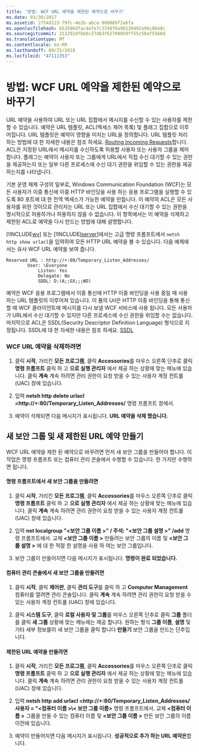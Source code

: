 ```yaml
---
title: '방법: WCF URL 예약을 제한된 예약으로 바꾸기'
ms.date: 03/30/2017
ms.assetid: 2754d223-79fc-4e2b-a6ce-989889f2abfa
ms.openlocfilehash: b53596d7ac4e7e7c3748f6a98130492a96c0b48c
ms.sourcegitcommit: 213292dfbb0c37d83f62709959ff55c50af5560d
ms.translationtype: MT
ms.contentlocale: ko-KR
ms.lasthandoff: 09/25/2018
ms.locfileid: "47111353"
---
```

# <a name="how-to-replace-the-wcf-url-reservation-with-a-restricted-reservation"></a>방법: WCF URL 예약을 제한된 예약으로 바꾸기
URL 예약을 사용하여 URL 또는 URL 집합에서 메시지를 수신할 수 있는 사용자를 제한할 수 있습니다. 예약은 URL 템플릿, ACL(액세스 제어 목록) 및 플래그 집합으로 이루어집니다. URL 템플릿은 예약이 영향을 미치는 URL을 정의합니다. URL 템플릿 처리 하는 방법에 대 한 자세한 내용은 참조 하세요. [Routing Incoming Requests](https://go.microsoft.com/fwlink/?LinkId=136764)합니다. ACL은 지정된 URL에서 메시지를 수신하도록 허용할 사용자 또는 사용자 그룹을 제어합니다. 플래그는 예약이 사용자 또는 그룹에게 URL에서 직접 수신 대기할 수 있는 권한을 제공하는지 또는 일부 다른 프로세스에 수신 대기 권한을 위임할 수 있는 권한을 제공하는지를 나타냅니다.  
  
 기본 운영 체제 구성의 일부로, Windows Communication Foundation (WCF)는 모든 사용자가 이중 통신에 이중 HTTP 바인딩을 사용 하는 응용 프로그램을 실행할 수 있도록 80 포트에 대 한 전역 액세스가 가능한 예약을 만듭니다. 이 예약의 ACL은 모든 사용자를 위한 것이므로 관리자는 URL 또는 URL 집합에서 수신 대기할 수 있는 권한을 명시적으로 허용하거나 허용하지 않을 수 없습니다. 이 항목에서는 이 예약을 삭제하고 제한된 ACL로 예약을 다시 만드는 방법에 대해 설명합니다.  
  
 [!INCLUDE[wv](../../../../includes/wv-md.md)] 또는 [!INCLUDE[lserver](../../../../includes/lserver-md.md)]에서는 고급 명령 프롬프트에서 `netsh http show urlacl`을 입력하여 모든 HTTP URL 예약을 볼 수 있습니다.  다음 예제에서는 유사 WCF URL 예약을 보여 줍니다.  
  
```  
Reserved URL : http://+:80/Temporary_Listen_Addresses/  
        User: \Everyone  
            Listen: Yes  
            Delegate: No  
            SDDL: D:(A;;GX;;;WD)  
```  
  
 예약은 WCF 응용 프로그램에서 이중 통신에 HTTP 이중 바인딩을 사용 중일 때 사용 하는 URL 템플릿의 이루어져 있습니다. 이 폼의 Url은 HTTP 이중 바인딩을 통해 통신할 때 WCF 클라이언트에 메시지를 다시 보낼 WCF 서비스에 사용 됩니다. 모든 사용자가 URL에서 수신 대기할 수 있지만 다른 프로세스에 수신 권한을 위임할 수는 없습니다. 마지막으로 ACL은 SSDL(Security Descriptor Definition Language) 형식으로 지정됩니다. SSDL에 대 한 자세한 내용은 참조 하세요. [SSDL](https://go.microsoft.com/fwlink/?LinkId=136789)  
  
### <a name="to-delete-the-wcf-url-reservation"></a>WCF URL 예약을 삭제하려면  
  
1.  클릭 **시작**, 가리킨 **모든 프로그램**, 클릭 **Accessories**를 마우스 오른쪽 단추로 클릭 **명령 프롬프트** 클릭 하 고 **으로 실행 관리자** 에서 제공 하는 상황에 맞는 메뉴에 있습니다. 클릭 **계속** 계속 하려면 관리 권한이 요청 받을 수 있는 사용자 계정 컨트롤 (UAC) 창에 있습니다.  
  
2.  입력 **netsh http delete urlacl =http://+:80/Temporary_Listen_Addresses/**  명령 프롬프트 창에서.  
  
3.  예약이 삭제되면 다음 메시지가 표시됩니다. **URL 예약을 삭제 했습니다.**  
  
## <a name="creating-a-new-security-group-and-new-restricted-url-reservation"></a>새 보안 그룹 및 새 제한된 URL 예약 만들기  
 WCF URL 예약을 제한 된 예약으로 바꾸려면 먼저 새 보안 그룹을 만들어야 합니다. 이 작업은 명령 프롬프트 또는 컴퓨터 관리 콘솔에서 수행할 수 있습니다. 한 가지만 수행하면 됩니다.  
  
#### <a name="to-create-a-new-security-group-from-a-command-prompt"></a>명령 프롬프트에서 새 보안 그룹을 만들려면  
  
1.  클릭 **시작**, 가리킨 **모든 프로그램**, 클릭 **Accessories**를 마우스 오른쪽 단추로 클릭 **명령 프롬프트** 클릭 하 고 **으로 실행 관리자** 에서 제공 하는 상황에 맞는 메뉴에 있습니다. 클릭 **계속** 계속 하려면 관리 권한이 요청 받을 수 있는 사용자 계정 컨트롤 (UAC) 창에 있습니다.  
  
2.  입력 **net localgroup "\<보안 그룹 이름 >" / 주석: "\<보안 그룹 설명 >" /add** 명령 프롬프트에서. 교체  **\<보안 그룹 이름 >** 만들려는 보안 그룹의 이름 및  **\<보안 그룹 설명 >** 에 대 한 적절 한 설명을 사용 하 여는 보안 그룹입니다.  
  
3.  보안 그룹이 만들어지면 다음 메시지가 표시됩니다. **명령이 완료 되었습니다.**  
  
#### <a name="to-create-a-new-security-group-from-the-computer-management-console"></a>컴퓨터 관리 콘솔에서 새 보안 그룹을 만들려면  
  
1.  클릭 **시작**, 클릭 **제어판**, 클릭 **관리 도구**를 클릭 하 고 **Computer Management** 컴퓨터를 열려면 관리 콘솔입니다. 클릭 **계속** 계속 하려면 관리 권한이 요청 받을 수 있는 사용자 계정 컨트롤 (UAC) 창에 있습니다.  
  
2.  클릭 **시스템 도구**, 클릭 **로컬 사용자 및 그룹**를 마우스 오른쪽 단추로 클릭 **그룹** 폴더를 클릭 **새 그룹** 상황에 맞는 메뉴에는 제공 합니다. 원하는 형식 **그룹 이름**, **설명** 및 기타 세부 정보를이 새 보안 그룹을 클릭 합니다 **만들기** 보안 그룹을 만드는 단추입니다.  
  
#### <a name="to-create-the-restricted-url-reservation"></a>제한된 URL 예약을 만들려면  
  
1.  클릭 **시작**, 가리킨 **모든 프로그램**, 클릭 **Accessories**를 마우스 오른쪽 단추로 클릭 **명령 프롬프트** 클릭 하 고 **으로 실행 관리자** 에서 제공 하는 상황에 맞는 메뉴에 있습니다. 클릭 **계속** 계속 하려면 관리 권한이 요청 받을 수 있는 사용자 계정 컨트롤 (UAC) 창에 있습니다.  
  
2.  입력 **netsh http add urlacl =http://+:80/Temporary_Listen_Addresses/ 사용자 = "\<컴퓨터 이름 >\\< 보안 그룹 이름\>**  명령 프롬프트에서. 교체  **\<컴퓨터 이름 >** 그룹을 만들 수 있는 컴퓨터 이름 및  **\<보안 그룹 이름 >** 만든 보안 그룹의 이름 이전에 있습니다.  
  
3.  예약이 만들어지면 다음 메시지가 표시됩니다. **성공적으로 추가 하는 URL 예약은**합니다.
